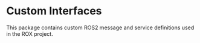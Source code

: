 # Custom Interfaces

This package contains custom ROS2 message and service definitions used in the ROX project.
